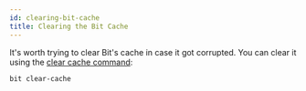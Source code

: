 ```yaml
---
id: clearing-bit-cache
title: Clearing the Bit Cache
---
```


It's worth trying to clear Bit's cache in case it got corrupted. You can clear it using the [clear cache command](/docs/cli-clear-cache.html):

```bash
bit clear-cache
```
